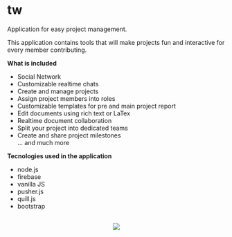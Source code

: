 # tw
Application for easy project management.

This application contains tools that will make projects fun and interactive for every member contributing.

<strong>What is included</strong>
<ul>
  <li>Social Network</li>
  <li>Customizable realtime chats</li>
  <li>Create and manage projects</li>
  <li>Assign project members into roles</li>
  <li>Customizable templates for pre and main project report</li>
  <li>Edit documents using rich text or LaTex</li>
  <li>Realtime document collaboration</li> 
  <li>Split your project into dedicated teams</li>
  <li>Create and share project milestones</li>
  ... and much more
</ul>

<strong>Tecnologies used in the application</strong>

<ul>
  <li>node.js</li>
  <li>firebase</li>
  <li>vanilla JS</li>
  <li>pusher.js</li>
  <li>quill.js</li>
  <li>bootstrap</li>
</ul>
<p align="center">
  <br>
  <img src="https://github.com/sanderhelleso/tw/blob/master/public/img/readme.jpg?raw=true">
</p>

